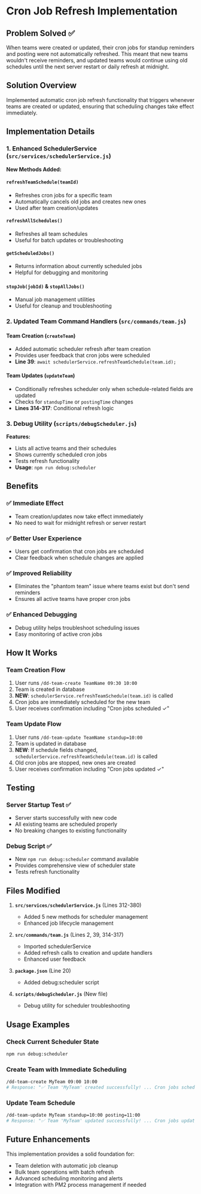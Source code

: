 # Cron Job Refresh Implementation

## Problem Solved ✅
When teams were created or updated, their cron jobs for standup reminders and posting were not automatically refreshed. This meant that new teams wouldn't receive reminders, and updated teams would continue using old schedules until the next server restart or daily refresh at midnight.

## Solution Overview
Implemented automatic cron job refresh functionality that triggers whenever teams are created or updated, ensuring that scheduling changes take effect immediately.

## Implementation Details

### 1. Enhanced SchedulerService (`src/services/schedulerService.js`)

**New Methods Added:**

#### `refreshTeamSchedule(teamId)`
- Refreshes cron jobs for a specific team
- Automatically cancels old jobs and creates new ones
- Used after team creation/updates

#### `refreshAllSchedules()`
- Refreshes all team schedules
- Useful for batch updates or troubleshooting

#### `getScheduledJobs()`
- Returns information about currently scheduled jobs
- Helpful for debugging and monitoring

#### `stopJob(jobId)` & `stopAllJobs()`
- Manual job management utilities
- Useful for cleanup and troubleshooting

### 2. Updated Team Command Handlers (`src/commands/team.js`)

#### Team Creation (`createTeam`)
- Added automatic scheduler refresh after team creation
- Provides user feedback that cron jobs were scheduled
- **Line 39**: `await schedulerService.refreshTeamSchedule(team.id);`

#### Team Updates (`updateTeam`)
- Conditionally refreshes scheduler only when schedule-related fields are updated
- Checks for `standupTime` or `postingTime` changes
- **Lines 314-317**: Conditional refresh logic

### 3. Debug Utility (`scripts/debugScheduler.js`)

**Features:**
- Lists all active teams and their schedules
- Shows currently scheduled cron jobs
- Tests refresh functionality
- **Usage**: `npm run debug:scheduler`

## Benefits

### ✅ Immediate Effect
- Team creation/updates now take effect immediately
- No need to wait for midnight refresh or server restart

### ✅ Better User Experience
- Users get confirmation that cron jobs are scheduled
- Clear feedback when schedule changes are applied

### ✅ Improved Reliability
- Eliminates the "phantom team" issue where teams exist but don't send reminders
- Ensures all active teams have proper cron jobs

### ✅ Enhanced Debugging
- Debug utility helps troubleshoot scheduling issues
- Easy monitoring of active cron jobs

## How It Works

### Team Creation Flow
1. User runs `/dd-team-create TeamName 09:30 10:00`
2. Team is created in database
3. **NEW**: `schedulerService.refreshTeamSchedule(team.id)` is called
4. Cron jobs are immediately scheduled for the new team
5. User receives confirmation including "Cron jobs scheduled ✓"

### Team Update Flow
1. User runs `/dd-team-update TeamName standup=10:00`
2. Team is updated in database
3. **NEW**: If schedule fields changed, `schedulerService.refreshTeamSchedule(team.id)` is called
4. Old cron jobs are stopped, new ones are created
5. User receives confirmation including "Cron jobs updated ✓"

## Testing

### Server Startup Test ✅
- Server starts successfully with new code
- All existing teams are scheduled properly
- No breaking changes to existing functionality

### Debug Script ✅
- New `npm run debug:scheduler` command available
- Provides comprehensive view of scheduler state
- Tests refresh functionality

## Files Modified

1. **`src/services/schedulerService.js`** (Lines 312-380)
   - Added 5 new methods for scheduler management
   - Enhanced job lifecycle management

2. **`src/commands/team.js`** (Lines 2, 39, 314-317)
   - Imported schedulerService
   - Added refresh calls to creation and update handlers
   - Enhanced user feedback

3. **`package.json`** (Line 20)
   - Added debug:scheduler script

4. **`scripts/debugScheduler.js`** (New file)
   - Debug utility for scheduler troubleshooting

## Usage Examples

### Check Current Scheduler State
```bash
npm run debug:scheduler
```

### Create Team with Immediate Scheduling
```bash
/dd-team-create MyTeam 09:00 10:00
# Response: "✅ Team 'MyTeam' created successfully! ... Cron jobs scheduled ✓"
```

### Update Team Schedule
```bash
/dd-team-update MyTeam standup=10:00 posting=11:00  
# Response: "✅ Team 'MyTeam' updated successfully! ... Cron jobs updated ✓"
```

## Future Enhancements

This implementation provides a solid foundation for:
- Team deletion with automatic job cleanup
- Bulk team operations with batch refresh
- Advanced scheduling monitoring and alerts
- Integration with PM2 process management if needed